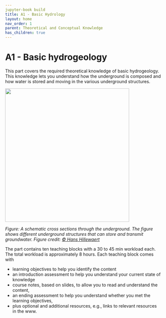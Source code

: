 ```yaml
---
jupyter-book build
title: A1 - Basic Hydrology
layout: home
nav_order: 1
parent: Theoretical and Conceptual Knowledge
has_children: true
---
```


<script
  src="https://cdn.mathjax.org/mathjax/latest/MathJax.js?config=TeX-AMS-MML_HTMLorMML"
  type="text/javascript">
</script>

# A1 - **Basic hydrogeology**

This part covers the required theoretical knowledge of basic hydrogeology. This knowledge lets you understand how the underground is composed and how water is stored and moving in the various underground structures.

<img src="C:\Users\Heena\Desktop\Masters TUD\WHK\Course--Intro-Applied-Numerical-Groundwater-Modeling\Images\Schematic_aquifer_xsection_usgs_cir1186.png" alt="" width="400" height="431">

<em> Figure: A schematic cross sections through the underground. The figure shows different underground structures that can store and transmit groundwater. Figure credit: <a href="https://commons.wikimedia.org/wiki/File:Aquifer_en.svg" target="_blank" rel="noopener">© Hans Hillewaert</a> </em>

The part contains ten teaching blocks with a 30 to 45 min workload each. The total workload is approximately 8 hours. Each teaching block comes with

<ul>
   <li>learning objectives to help you identify the content</li>
   <li>an introduction assessment to help you understand your current state of knowledge</li>
   <li>course notes, based on slides, to allow you to read and understand the content,</li>
   <li>an ending assessment to help you understand whether you met the learning objectives,</li>
   <li>plus optional and additional resources, e.g., links to relevant resources in the www.</li>
  </ul>
